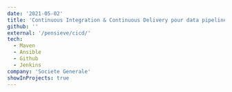 ```yaml
---
date: '2021-05-02'
title: 'Continuous Integration & Continuous Delivery pour data pipeline en Scala/Spark'
github: ''
external: '/pensieve/cicd/'
tech:
  - Maven
  - Ansible
  - Github
  - Jenkins
company: 'Societe Generale'
showInProjects: true
---
```

